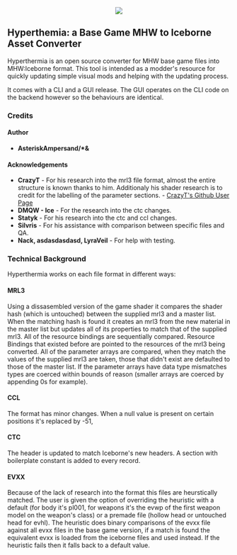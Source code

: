 <p align="center">
  <img src="https://cdn.discordapp.com/attachments/648568315937161233/669828862791647242/HyperthermiaLogo.fw.png">
</p>

## Hyperthemia: a Base Game MHW to Iceborne Asset Converter
Hyperthermia is an open source converter for MHW base game files into MHW:Iceborne format. This tool is intended as a modder's resource for quickly updating simple visual mods and helping with the updating process.

It comes with a CLI and a GUI release. The GUI operates on the CLI code on the backend however so the behaviours are identical.

### Credits
#### Author
* **AsteriskAmpersand/\*&**

#### Acknowledgements
* **CrazyT** - For his research into the mrl3 file format, almost the entire structure is known thanks to him. Additionaly his shader research is to credit for the labelling of the parameter sections. - [CrazyT's Github User Page](https://github.com/TheCrazyT)
* **DMQW - Ice** - For the research into the ctc changes.
* **Statyk** - For his research into the ctc and ccl changes.
* **Silvris** - For his assistance with comparison between specific files and QA.
* **Nack, asdasdasdasd, LyraVeil** - For help with testing.

### Technical Background
Hyperthermia works on each file format in different ways:
#### MRL3
Using a dissasembled version of the game shader it compares the shader hash (which is untouched) between the supplied mrl3 and a master list. When the matching hash is found it creates an mrl3 from the new material in the master list but updates all of its properties to match that of the supplied mrl3. All of the resource bindings are sequentially compared. Resource Bindings that existed before are pointed to the resources of the mrl3 being converted. All of the parameter arrays are compared, when they match the values of the supplied mrl3 are taken, those that didn't exist are defaulted to those of the master list. If the parameter arrays have data type mismatches types are coerced within bounds of reason (smaller arrays are coerced by appending 0s for example).
#### CCL
The format has minor changes. When a null value is present on certain positions it's replaced by -51,

#### CTC
The header is updated to match Iceborne's new headers. A section with boilerplate constant is added to every record.

#### EVXX
Because of the lack of research into the format this files are heurstically matched. The user is given the option of overriding the heuristic with a default (for body it's pl001, for weapons it's the evwp of the first weapon model on the weapon's class) or a premade file (hollow head or untouched head for evhl). The heuristic does binary comparisons of the evxx file against all evxx files in the base game version, if a match is found the equivalent evxx is loaded from the iceborne files and used instead. If the heuristic fails then it falls back to a default value.
